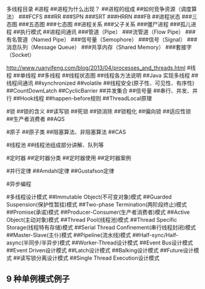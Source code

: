 多线程目录
#进程
##进程为什么出现？
##进程的组成
##如何竞争资源（调度算法）
###FCFS
###RR
###SPN
###SRT
###HRRN
###FB
##进程状态
###三态图
###五态图
###七态图
##进程关系
###父子关系
###僵尸进程
###孤儿进程
##执行模式
##进程间通讯
###管道（Pipe）
###流管道（Flow Pipe）
###有名管道（Named Pipe）
###信号量（Semophore）
###信号（Signal）
###消息队列（Message Queue）
###共享内存（Shared Memory）
###套接字（Socket）

http://www.ruanyifeng.com/blog/2013/04/processes_and_threads.html
#线程
##单线程
##多线程
##线程状态图
##线程各方法说明
##Java 实现多线程
##线程间通讯
##synchronized
##volatile
##线程安全(原子性、可见性、有序性)
##CountDownLatch
##CyclicBarrier
##并发集合
##信号量
##串行、并发、并行
##Hook线程
##happen-before规则
##ThreadLocal原理

#锁
##锁的含义
##读写锁
##死锁
##锁消除
##锁粗化
##偏向锁
##适应性锁
##生产者消费者
##AQS

#原子
##原子类
##阻塞算法、非阻塞算法
##CAS

#线程池
##线程池组成部分讲解、队列等

#定时器
##定时器分类
##定时器使用
##定时器案例

#并行定律
##Amdahl定律
##Gustafson定律

#异步编程

#多线程设计模式
##Immutable Object(不可变对象)模式
##Guarded Suspension(保护性暂挂)模式
##Two-phase Termination(两阶段终止)模式
##Promise(承诺)模式
##Producer-Consumer(生产者消费者)模式
##Active Object(主动对象)模式
##Thread Pool(线程池)模式
##Thread Specific Storage(线程特有存储)模式
##Serial Thread Confinement(串行线程封闭)模式
##Master-Slave(主仆)模式
##Pipeline(流水线)模式
##Half-sync/Half-async(半同步/半异步)模式
##Worker-Thread设计模式
##Event Bus设计模式
##Event Driven设计模式
##Latch设计模式
##Balking设计模式
##Future设计模式
##读写锁分离设计模式
##Single Thread Execution设计模式

## 9 种单例模式例子